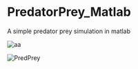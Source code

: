 # PredatorPrey_Matlab
A simple predator prey simulation in matlab


![aa](https://user-images.githubusercontent.com/73696735/100208766-d0b1be80-2f54-11eb-8b13-15ba28fff6dc.gif)


![PredPrey](https://user-images.githubusercontent.com/73696735/100208801-d9a29000-2f54-11eb-9dfa-e14f476770a3.jpg)
